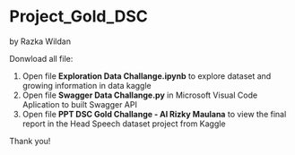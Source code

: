 # Project_Gold_DSC
by Razka Wildan

Donwload all file:
1. Open file **Exploration Data Challange.ipynb** to explore dataset and growing information in data kaggle
2. Open file **Swagger Data Challange.py** in Microsoft Visual Code Aplication to built Swagger API
3. Open file **PPT DSC Gold Challange - Al Rizky Maulana** to view the final report in the Head Speech dataset project from Kaggle

Thank you!
 

